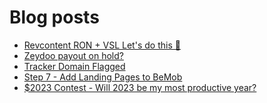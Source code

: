 # Blog posts
<!-- BLOG-POST-LIST:START -->
- [Revcontent RON + VSL Let&#39;s do this 🚀](https://afflift.com/f/threads/revcontent-ron-vsl-lets-do-this-%F0%9F%9A%80.9662/)
- [Zeydoo payout on hold?](https://afflift.com/f/threads/zeydoo-payout-on-hold.10284/)
- [Tracker Domain Flagged](https://afflift.com/f/threads/tracker-domain-flagged.10287/)
- [Step 7 - Add Landing Pages to BeMob](https://afflift.com/f/threads/step-7-add-landing-pages-to-bemob.7478/)
- [$2023 Contest - Will 2023 be my most productive year?](https://afflift.com/f/threads/2023-contest-will-2023-be-my-most-productive-year.10235/)
<!-- BLOG-POST-LIST:END -->

